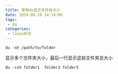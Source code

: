 ```yaml
---
title: 使用du显示文件夹大小
date: 2019-08-16 14:14:09
tags:
 - du
categories:
 - linux命令
---
```



```
du -sh /path/to/folder
```

显示多个文件夹大小，最后一行显示这些文件夹总大小
```
du -csh folder1  folder2 folder3
```